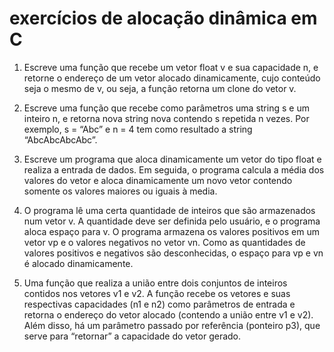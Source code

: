 # exercícios de alocação dinâmica em C
1) Escreve uma função que recebe um vetor float v e sua capacidade n, e retorne o endereço 
de um vetor alocado dinamicamente, cujo conteúdo seja o mesmo de v, ou seja, a função 
retorna um clone do vetor v. 

2) Escreve uma função que recebe como parâmetros uma string s e um inteiro n, e retorna 
nova string nova contendo s repetida n vezes. Por exemplo, s = “Abc” e n = 4 tem como 
resultado a string “AbcAbcAbcAbc”. 

3) Escreve um programa que aloca dinamicamente um vetor do tipo float e realiza a entrada 
de dados. Em seguida, o programa calcula a média dos valores do vetor e aloca
dinamicamente um novo vetor contendo somente os valores maiores ou iguais à media. 

4) O programa lê uma certa quantidade de inteiros que são armazenados num 
vetor v. A quantidade deve ser definida pelo usuário, e o programa aloca espaço para v. O 
programa armazena os valores positivos em um vetor vp e o valores negativos no 
vetor vn. Como as quantidades de valores positivos e negativos são desconhecidas, o 
espaço para vp e vn é alocado dinamicamente.

5) Uma função que realiza a união entre dois conjuntos de inteiros contidos nos 
vetores v1 e v2. A função recebe os vetores e suas respectivas capacidades (n1 e n2) como 
parâmetros de entrada e retorna o endereço do vetor alocado (contendo a união entre v1
e v2). Além disso, há um parâmetro passado por referência (ponteiro p3), que serve para 
“retornar” a capacidade do vetor gerado. 
